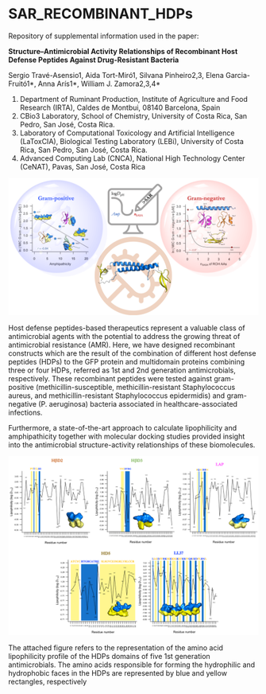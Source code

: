 # SAR_RECOMBINANT_HDPs

Repository of supplemental information used in the paper: 

**Structure–Antimicrobial Activity Relationships of Recombinant Host Defense Peptides Against Drug-Resistant Bacteria**

Sergio Travé-Asensio1, Aida Tort-Miró1, Silvana Pinheiro2,3, Elena Garcia-Fruitó1*, Anna Arís1*, William J. Zamora2,3,4*
1.	Department of Ruminant Production, Institute of Agriculture and Food Research (IRTA), Caldes de Montbui, 08140 Barcelona, Spain
2.	CBio3 Laboratory, School of Chemistry, University of Costa Rica, San Pedro, San José, Costa Rica.
3.	Laboratory of Computational Toxicology and Artificial Intelligence (LaToxCIA), Biological Testing Laboratory (LEBi), University of Costa Rica, San Pedro, San José, Costa Rica.
4.	Advanced Computing Lab (CNCA), National High Technology Center (CeNAT), Pavas, San José, Costa Rica
   
![image](TOC3.png)

Host defense peptides-based therapeutics represent a valuable class of antimicrobial agents with the potential to address the growing threat of antimicrobial resistance (AMR). Here, we have designed recombinant constructs which are the result of the combination of different host defense peptides (HDPs) to the GFP protein and multidomain proteins combining three or four HDPs, referred as 1st and 2nd generation antimicrobials, respectively. These recombinant peptides were tested against gram-positive (methicillin-susceptible, methicillin-resistant Staphylococcus aureus, and methicillin-resistant Staphylococcus epidermidis) and gram-negative (P. aeruginosa) bacteria associated in healthcare-associated infections. 

Furthermore, a state-of-the-art approach to calculate lipophilicity and amphipathicity together with molecular docking studies provided insight into the antimicrobial structure-activity relationships of these biomolecules. 

![image](PICTURES/ALL.png)

The attached figure refers to the representation of the amino acid lipophilicity profile of the HDPs domains of five 1st generation antimicrobials. The amino acids responsible for forming the hydrophilic and hydrophobic faces in the HDPs are represented by blue and yellow rectangles, respectively



